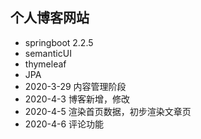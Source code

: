 ## 个人博客网站
- springboot 2.2.5
- semanticUI
- thymeleaf
- JPA
- 2020-3-29 内容管理阶段
- 2020-4-3 博客新增，修改
- 2020-4-5 渲染首页数据，初步渲染文章页
- 2020-4-6 评论功能
